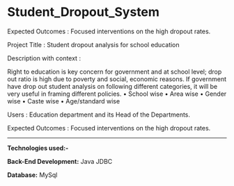 # Student_Dropout_System
Expected Outcomes : Focused interventions on the high dropout rates.

Project Title : Student dropout analysis for school education

Description with context :

 Right to education is key concern for government and at school level;
drop out ratio is high due to poverty and social, economic reasons. If
government have drop out student analysis on following different
categories, it will be very useful in framing different policies.
• School wise
• Area wise
• Gender wise
• Caste wise
• Age/standard wise

Users : Education department and its Head of the Departments.

Expected Outcomes : Focused interventions on the high dropout rates.

-----------------------------------------------------------------------------------------------------------------------------------------------------------------------

**Technologies used:-**

**Back-End Development:**
Java
JDBC

**Database:**
MySql

